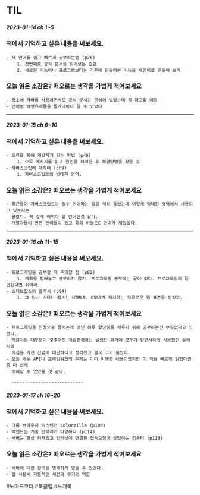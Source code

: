 # TIL

##### 2023-01-14  ch 1~5


### 책에서 기억하고 싶은 내용을 써보세요.
    - 새 언어를 쉽고 빠르게 공부하는법 (p26)
        1. 첫번째로 공식 문서를 읽어보는 습관
        2. 새로운 기능이나 프로그램보다는 기존에 만들어본 기능을 새언어로 만들어 보기

### 오늘 읽은 소감은? 떠오르는 생각을 가볍게 적어보세요
    - 평소에 자바를 사용하면서도 공식 문서는 관심이 없었는데 꼭 참고할 예정
    - 언어별 작명유래들을 짧게나마나 알 수 있었다

---------------------------    
##### 2023-01-15  ch 6~10


### 책에서 기억하고 싶은 내용을 써보세요.
    - 오류를 통해 개발자가 되는 방법 (p40)
        1. 오류 메시지를 읽고 원인을 파악한 후 해결방법을 찾을 것
    - 자바스크립에 대하여 (ch9)
        1. 자바스크립트의 방대한 영역. 

### 오늘 읽은 소감은? 떠오르는 생각을 가볍게 적어보세요
    - 최근들어 자바스크립트는 필수 언어라는 말을 익히 들었는데 이렇게 방대한 영역에서 사용되고 있는지는
      몰랐다. 꼭 깊게 배워야 할 언어인것 같다.
    - 개발자들이 만든 언어들이 있고 특히 아놀드C 언어가 재밌었다.

---------------------------    
##### 2023-01-16  ch 11~15


### 책에서 기억하고 싶은 내용을 써보세요.
    - 프로그래밍을 공부할 때 주의할 점 (p82)
        1. 계획을 정해놓고 공부하지 않기. 프로그래밍 공부에는 끝이 없다. 프로그래밍이 잘 안된다면 쉬어라.            
    - 스티브잡스와 플래시 (p94)
        1. 그 당시 스티브 잡스는 HTML5. CSS3가 제시하는 자유로운 웹 표준을 믿었고,

### 오늘 읽은 소감은? 떠오르는 생각을 가볍게 적어보세요
    - 프로그래밍을 진정으로 즐기는게 아닌 하루 할당량을 채우기 위해 공부하는건 부질없다고 느꼈다.
    - 지금처럼 대부분이 갖추어진 개발환경과는 달랐던 과거에 모두가 당연시하게 사용했던 플래시에
      의심을 가진 신념이 대단하다고 생각했고 결국 그가 옳았다.
    - 오늘 배운 API나 프레임워크의 주제는 이미 이해한 내용이였지만 이 책을 빠르게 읽었다면 좀 더 쉽게
      이해할 수 있었을 것 같다.
      
      ---------------------------    
##### 2023-01-17  ch 16~20


### 책에서 기억하고 싶은 내용을 써보세요.
    - 크롬 브라우저 익스텐션 colorzilla (p108)
    - 백엔드는 기술 선택지가 다양하다 (p114)
    - 서버는 항상 켜져있고 인터넷에 연결된 접속요청에 응답하는 컴퓨터 (p118)


### 오늘 읽은 소감은? 떠오르는 생각을 가볍게 적어보세요
    - 서버에 대한 정의를 명쾌하게 얻을 수 있었다.
    - 웹 사용시 자동적인 세션과 쿠키의 역할

#노마드코더 #북클럽 #노개북
